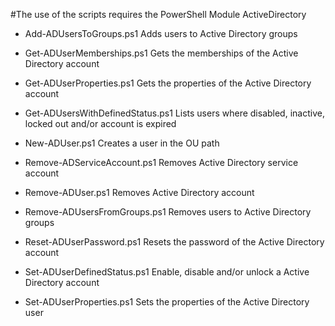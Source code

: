 #The use of the scripts requires the PowerShell Module ActiveDirectory

- Add-ADUsersToGroups.ps1
	Adds users to Active Directory groups
	
- Get-ADUserMemberships.ps1
	Gets the memberships of the Active Directory account
- Get-ADUserProperties.ps1
	Gets the properties of the Active Directory account
- Get-ADUsersWithDefinedStatus.ps1
	Lists users where disabled, inactive, locked out and/or account is expired
- New-ADUser.ps1
	Creates a user in the OU path
- Remove-ADServiceAccount.ps1
	Removes Active Directory service account
- Remove-ADUser.ps1
	Removes Active Directory account
- Remove-ADUsersFromGroups.ps1
	Removes users to Active Directory groups
- Reset-ADUserPassword.ps1
	Resets the password of the Active Directory account
- Set-ADUserDefinedStatus.ps1
	Enable, disable and/or unlock a Active Directory account
- Set-ADUserProperties.ps1
	Sets the properties of the Active Directory user
